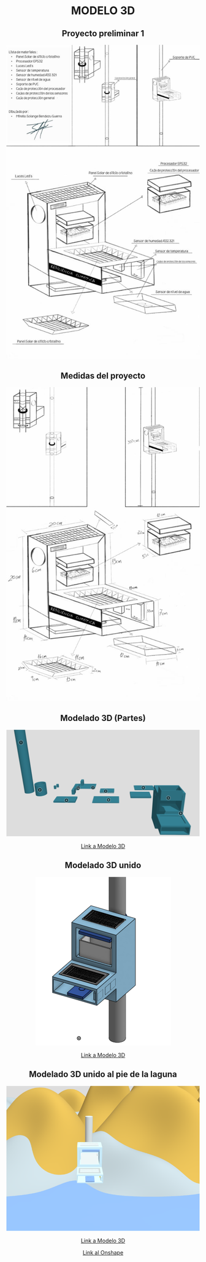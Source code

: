 <h1 align="center">MODELO 3D</h1>
<h2 align="center">Proyecto preliminar 1</h2>
<p align="center"><img src="../../Imagenes/I_E_7/IMG-20240203-WA0014.jpg"></p>
<h2 align="center">Medidas del proyecto</h2>
<p align="center"><img src="../../Imagenes/I_E_7/IMG-20240203-WA0015.jpg"></p>
<h2 align="center">Modelado 3D (Partes)</h2>
<p align="center"><img src="../../Imagenes/I_E_7/image.png"></p>

<p align="center"><a href="https://sketchfab.com/models/73f9a71d3bba4006966b6dff3c94c690/embed">Link a Modelo 3D</a></p>
<h2 align="center">Modelado 3D unido</h2>
<p align="center"><img src="../../Imagenes/I_E_7/junto.png"></p>

<p align="center"><a href="https://sketchfab.com/models/90330fd6661c43fd96191540ab513f41/embed">Link a Modelo 3D</a></p>
<h2 align="center">Modelado 3D unido al pie de la laguna</h2>
<p align="center"><img src="../../Imagenes/I_E_7/terreno.png"></p>
<p align="center"><a href="https://sketchfab.com/models/87d4933128bd4faea5af34de614caa53/embed">Link a Modelo 3D</a></p>

<p align="center"><a href="https://cad.onshape.com/documents/a6c103d0464ad5d797923d95/w/203fb7d81aefc219e3fea525/e/9d936514819bcfc9726a6542?renderMode=0&uiState=65c051fdfacf1843878ee83a">Link al Onshape</a></p>